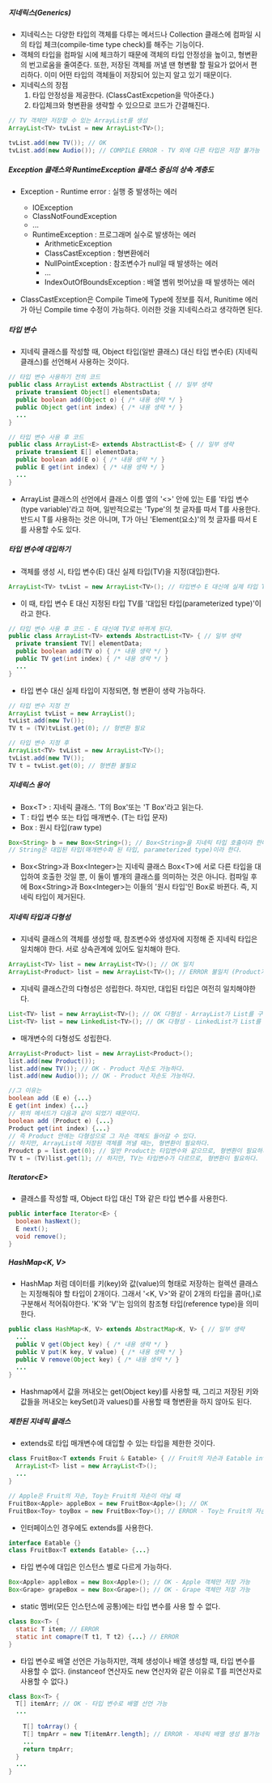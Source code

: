 ##### 지네릭스(Generics)

- 지네릭스는 다양한 타입의 객체를 다루는 메서드나 Collection 클래스에 컴파일 시의 타입 체크(compile-time type check)를 해주는 기능이다.
- 객체의 타입을 컴파일 시에 체크하기 때문에 객체의 타입 안정성을 높이고, 형변환의 번고로움을 줄여준다. 또한, 저장된 객체를 꺼낼 땐 형변활 할 필요가 없어서 편리하다. 이미 어떤 타입의 객체들이 저장되어 있는지 알고 있기 때문이다.
- 지네릭스의 장점
  1. 타입 안정성을 제공한다. (ClassCastExcpetion을 막아준다.)
  1. 타입체크와 형변환을 생략할 수 있으므로 코드가 간결해진다.

```java
// TV 객체만 저장할 수 있는 ArrayList를 생성
ArrayList<TV> tvList = new ArrayList<TV>();

tvList.add(new TV()); // OK
tvList.add(new Audio()); // COMPILE ERROR - TV 외에 다른 타입은 저장 불가능
```

##### Exception 클래스와 RuntimeException 클래스 중심의 상속 계층도

- Exception - Runtime error : 실행 중 발생하는 에러
  - IOException
  - ClassNotFoundException
  - ...
  - RuntimeException : 프로그래머 실수로 발생하는 에러
    - ArithmeticException
    - ClassCastException : 형변환에러 
    - NullPointException : 참조변수가 null일 때 발생하는 에러
    - ...
    - IndexOutOfBoundsException : 배열 볌위 벗어났을 때 발생하는 에러

- ClassCastException은 Compile Time에 Type에 정보를 줘서, Runitime 에러가 아닌 Compile time 수정이 가능하다. 이러한 것을 지네릭스라고 생각하면 된다.

##### 타입 변수

- 지네릭 클래스를 작성할 때, Object 타입(일반 클래스) 대신 타입 변수(E) (지네릭 클래스)를 선언해서 사용하는 것이다.

```java
// 타입 변수 사용하기 전의 코드
public class ArrayList extends AbstractList { // 일부 생략
  private transient Object[] elementsData;
  public boolean add(Object o) { /* 내용 생략 */ }
  public Object get(int index) { /* 내용 생략 */ }
  ...
}
```

```java
// 타입 변수 사용 후 코드
public class ArrayList<E> extends AbstractList<E> { // 일부 생략
  private transient E[] elementData;
  public boolean add(E o) { /* 내용 생략 */ }
  public E get(int index) { /* 내용 생략 */ }
  ...
}
```

- ArrayList 클래스의 선언에서 클래스 이름 옆의 '<>' 안에 있는 E를 '타입 변수(type variable)'라고 하며, 일반적으로는 'Type'의 첫 글자를 따서 T를 사용한다. 반드시 T를 사용하는 것은 아니며, T가 아닌 'Element(요소)'의 첫 글자를 따서 E를 사용할 수도 있다.

##### 타입 변수에 대입하기

- 객체를 생성 시, 타입 변수(E) 대신 실제 타입(TV)을 지정(대입)한다.

```java
ArrayList<TV> tvList = new ArrayList<TV>(); // 타입변수 E 대신에 실제 타입 TV를 대입한다.
```

- 이 때, 타입 변수 E 대신 지정된 타입 TV를 '대입된 타입(parameterized type)'이라고 한다.

```java
// 타입 변수 사용 후 코드 - E 대신에 TV로 바뀌게 된다.
public class ArrayList<TV> extends AbstractList<TV> { // 일부 생략
  private transient TV[] elementData;
  public boolean add(TV o) { /* 내용 생략 */ }
  public TV get(int index) { /* 내용 생략 */ }
  ...
}
```

- 타입 변수 대신 실제 타입이 지정되면, 형 변환이 생략 가능하다.

```java
// 타입 변수 지정 전
ArrayList tvList = new ArrayList();
tvList.add(new Tv());
TV t = (TV)tvList.get(0); // 형변환 필요

// 타입 변수 지정 후
ArrayList<TV> tvList = new ArrayList<TV>();
tvList.add(new TV());
TV t = tvList.get(0); // 형변환 불필요
```

##### 지네릭스 용어

- Box\<T> : 지네릭 클래스. 'T의 Box'또는 'T Box'라고 읽는다.
- T : 타입 변수 또는 타입 매개변수. (T는 타입 문자)
- Box : 원시 타입(raw type)

```java
Box<String> b = new Box<String>(); // Box<String>을 지네릭 타입 호출이라 한다.
// String은 대입된 타입(매개변수화 된 타입, parameterized type)이라 한다.
```

- Box\<String>과 Box\<Integer>는 지네릭 클래스 Box\<T>에 서로 다른 타입을 대입하여 호출한 것일 뿐, 이 둘이 별개의 클래스를 의미하는 것은 아니다. 컴파일 후에 Box\<String>과 Box\<Integer>는 이들의 '원시 타입'인 Box로 바뀐다. 즉, 지네릭 타입이 제거된다.

##### 지네릭 타입과 다형성

- 지네릭 클래스의 객체를 생성할 때, 참조변수와 생성자에 지정해 준 지네릭 타입은 일치해야 한다. 서로 상속관계에 있어도 일치해야 한다.

```java
ArrayList<TV> list = new ArrayList<TV>(); // OK 일치
ArrayList<Product> list = new ArrayList<TV>(); // ERROR 불일치 (Product가 TV의 조상이더라도 불일치기 때문에 에러가 발생한다.)
```

- 지네릭 클래스간의 다형성은 성립한다. 하지만, 대입된 타입은 여전히 일치해야한다.

```java
List<TV> list = new ArrayList<TV>(); // OK 다형성 - ArrayList가 List를 구현
List<TV> list = new LinkedList<TV>(); // OK 다형성 - LinkedList가 List를 구현 
```

- 매개변수의 다형성도 성립한다.

```java
ArrayList<Product> list = new ArrayList<Product>();
list.add(new Product());
list.add(new TV()); // OK - Product 자손도 가능하다.
list.add(new Audio()); // OK - Product 자손도 가능하다.

//그 이유는
boolean add (E e) {...}
E get(int index) {...}
// 위의 메서드가 다음과 같이 되었기 때문이다.
boolean add (Product e) {...}
Product get(int index) {...}
// 즉 Product 안에는 다형성으로 그 자손 객체도 들어갈 수 있다.
// 하지만, ArrayList에 저장된 객체를 꺼낼 때는, 형변환이 필요하다.
Proudct p = list.get(0); // 일반 Product는 타입변수와 같으므로, 형변환이 필요하지 않는다.
TV t = (TV)list.get(1); // 하지만, TV는 타입변수가 다르므로, 형변환이 필요하다.
```

##### Iterator\<E>

- 클래스를 작성할 때, Object 타입 대신 T와 같은 타입 변수를 사용한다.

```java
public interface Iterator<E> {
  boolean hasNext();
  E next();
  void remove();
}
```

##### HashMap\<K, V>

- HashMap 처럼 데이터를 키(key)와 값(value)의 형태로 저장하는 컬렉션 클래스는 지정해줘야 할 타입이 2개이다. 그래서 '<K, V>'와 같이 2개의 타입을 콤마(,)로 구분해서 적어줘야한다. 'K'와 'V'는 임의의 참조형 타입(reference type)을 의미한다.

```java
public class HashMap<K, V> extends AbstractMap<K, V> { // 일부 생략
  ...
  public V get(Object key) { /* 내용 생략 */ }
  public V put(K key, V value) { /* 내용 생략 */ }
  public V remove(Object key) { /* 내용 생략 */ }
  ...
}
```

- Hashmap에서 값을 꺼내오는 get(Object key)를 사용할 때, 그리고 저장된 키와 값들을 꺼내오는 keySet()과 values()를 사용할 때 형변환을 하지 않아도 된다.

##### 제한된 지네릭 클래스

- extends로 타입 매개변수에 대입할 수 있는 타입을 제한한 것이다.

```java
class FruitBox<T extends Fruit & Eatable> { // Fruit의 자손과 Eatable interface만 타입으로 지정가능하다. - interface를 같이 쓸 때는 &로 쓴다.
  ArrayList<T> list = new ArrayList<T>();
  ...
}

// Apple은 Fruit의 자손, Toy는 Fruit의 자손이 아닐 때
FruitBox<Apple> appleBox = new FruitBox<Apple>(); // OK
FruitBox<Toy> toyBox = new FruitBox<Toy>(); // ERROR - Toy는 Fruit의 자손이 아니기 때문에 
```

- 인터페이스인 경우에도 extends를 사용한다.

```java
interface Eatable {}
class FruitBox<T extends Eatable> {...}
```

- 타입 변수에 대입은 인스턴스 별로 다르게 가능하다.

```java
Box<Apple> appleBox = new Box<Apple>(); // OK - Apple 객체만 저장 가능
Box<Grape> grapeBox = new Box<Grape>(); // OK - Grape 객체만 저장 가능
```

- static 멤버(모든 인스턴스에 공통)에는 타입 변수를 사용 할 수 없다.

```java
class Box<T> {
  static T item; // ERROR
  static int comapre(T t1, T t2) {...} // ERROR
}
```

- 타입 변수로 배열 선언은 가능하지만, 객체 생성이나 배열 생성할 때, 타입 변수를 사용할 수 없다.  (instanceof 연산자도 new 연산자와 같은 이유로 T를 피연산자로 사용할 수 없다.)

```java
class Box<T> {
  T[] itemArr; // OK - 타입 변수로 배열 선언 가능
  ...
  
	T[] toArray() {
    T[] tmpArr = new T[itemArr.length]; // ERROR - 제네릭 배열 생성 불가능
    ...
    return tmpArr;
  }
  ...
}
```
